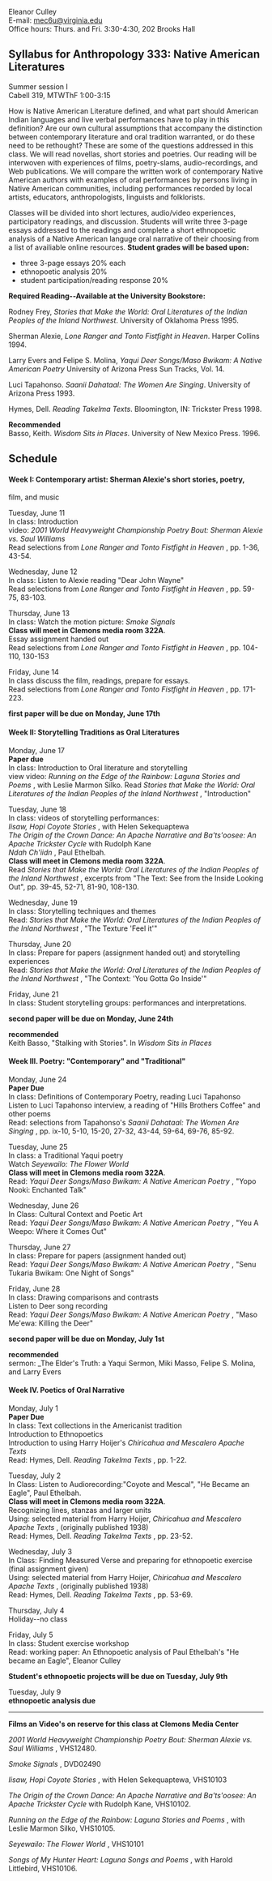 Eleanor Culley  
E-mail: mec6u@virginia.edu  
Office hours: Thurs. and Fri. 3:30-4:30, 202 Brooks Hall

## Syllabus for Anthropology 333: Native American Literatures

Summer session I  
Cabell 319, MTWThF 1:00-3:15  

How is Native American Literature defined, and what part should American
Indian languages and live verbal performances have to play in this definition?
Are our own cultural assumptions that accompany the distinction between
contemporary literature and oral tradition warranted, or do these need to be
rethought? These are some of the questions addressed in this class. We will
read novellas, short stories and poetries. Our reading will be interwoven with
experiences of films, poetry-slams, audio-recordings, and Web publications. We
will compare the written work of contemporary Native American authors with
examples of oral performances by persons living in Native American
communities, including performances recorded by local artists, educators,
anthropologists, linguists and folklorists.

Classes will be divided into short lectures, audio/video experiences,
participatory readings, and discussion. Students will write three 3-page
essays addressed to the readings and complete a short ethnopoetic analysis of
a Native American languge oral narrative of their choosing from a list of
availiable online resources. **Student grades will be based upon:**

  * three 3-page essays 20% each
  * ethnopoetic analysis 20%
  * student participation/reading response 20%

  

**Required Reading--Available at the University Bookstore:**  
  
Rodney Frey, _Stories that Make the World: Oral Literatures of the Indian
Peoples of the Inland Northwest_. University of Oklahoma Press 1995.  
  
Sherman Alexie, _Lone Ranger and Tonto Fistfight in Heaven_. Harper Collins
1994.  
  
Larry Evers and Felipe S. Molina, _Yaqui Deer Songs/Maso Bwikam: A Native
American Poetry_ University of Arizona Press Sun Tracks, Vol. 14.  
  
Luci Tapahonso. _Saanii Dahataal: The Women Are Singing_. University of
Arizona Press 1993.  
  
Hymes, Dell. _Reading Takelma Texts_. Bloomington, IN: Trickster Press 1998.

**Recommended**  
Basso, Keith. _Wisdom Sits in Places_. University of New Mexico Press. 1996.

  
  
  
  

## Schedule

  
  
  

#### Week I: Contemporary artist: Sherman Alexie's short stories, poetry,
film, and music

Tuesday, June 11  
In class: Introduction  
video: _2001 World Heavyweight Championship Poetry Bout: Sherman Alexie vs.
Saul Williams_  
Read selections from _Lone Ranger and Tonto Fistfight in Heaven_ , pp. 1-36,
43-54.  
  
Wednesday, June 12  
In class: Listen to Alexie reading "Dear John Wayne"  
Read selections from _Lone Ranger and Tonto Fistfight in Heaven_ , pp. 59-75,
83-103.  
  
Thursday, June 13  
In class: Watch the motion picture: _Smoke Signals_  
**Class will meet in Clemons media room 322A**.  
Essay assignment handed out  
Read selections from _Lone Ranger and Tonto Fistfight in Heaven_ , pp.
104-110, 130-153  
  
Friday, June 14  
In class discuss the film, readings, prepare for essays.  
Read selections from _Lone Ranger and Tonto Fistfight in Heaven_ , pp.
171-223.  
  
  
**first paper will be due on Monday, June 17th**  
  

  
  

#### Week II: Storytelling Traditions as Oral Literatures

  
  
Monday, June 17  
**Paper due**  
In class: Introduction to Oral literature and storytelling  
view video: _Running on the Edge of the Rainbow: Laguna Stories and Poems_ ,
with Leslie Marmon Silko. Read _Stories that Make the World: Oral Literatures
of the Indian Peoples of the Inland Northwest_ , "Introduction"  
  
Tuesday, June 18  
In class: videos of storytelling performances:  
_Iisaw, Hopi Coyote Stories_ , with Helen Sekequaptewa  
_The Origin of the Crown Dance: An Apache Narrative and Ba'ts'oosee: An Apache
Trickster Cycle_ with Rudolph Kane  
_Ndah Ch'iidn_ , Paul Ethelbah.  
**Class will meet in Clemons media room 322A**.  
Read _Stories that Make the World: Oral Literatures of the Indian Peoples of
the Inland Northwest_ , excerpts from "The Text: See from the Inside Looking
Out", pp. 39-45, 52-71, 81-90, 108-130.  
  
Wednesday, June 19  
In class: Storytelling techniques and themes  
Read: _Stories that Make the World: Oral Literatures of the Indian Peoples of
the Inland Northwest_ , "The Texture 'Feel it'"  
  
Thursday, June 20  
In class: Prepare for papers (assignment handed out) and storytelling
experiences  
Read: _Stories that Make the World: Oral Literatures of the Indian Peoples of
the Inland Northwest_ , "The Context: 'You Gotta Go Inside'"  
  
Friday, June 21  
In class: Student storytelling groups: performances and interpretations.  
  
  
**second paper will be due on Monday, June 24th**  
  
**recommended**  
Keith Basso, "Stalking with Stories". In _Wisdom Sits in Places_

  
  

#### Week III. Poetry: "Contemporary" and "Traditional"

Monday, June 24  
**Paper Due**  
In class: Definitions of Contemporary Poetry, reading Luci Tapahonso  
Listen to Luci Tapahonso interview, a reading of "Hills Brothers Coffee" and
other poems  
Read: selections from Tapahonso's _Saanii Dahataal: The Women Are Singing_ ,
pp. ix-10, 5-10, 15-20, 27-32, 43-44, 59-64, 69-76, 85-92.  
  
Tuesday, June 25  
In class: a Traditional Yaqui poetry  
Watch _Seyewailo: The Flower World_  
**Class will meet in Clemons media room 322A**.  
Read: _Yaqui Deer Songs/Maso Bwikam: A Native American Poetry_ , "Yopo Nooki:
Enchanted Talk"  
  
Wednesday, June 26  
In Class: Cultural Context and Poetic Art  
Read: _Yaqui Deer Songs/Maso Bwikam: A Native American Poetry_ , "Yeu A Weepo:
Where it Comes Out"  
  
  
Thursday, June 27  
In class: Prepare for papers (assignment handed out)  
Read: _Yaqui Deer Songs/Maso Bwikam: A Native American Poetry_ , "Senu Tukaria
Bwikam: One Night of Songs"  
  
Friday, June 28  
In class: Drawing comparisons and contrasts  
Listen to Deer song recording  
Read: _Yaqui Deer Songs/Maso Bwikam: A Native American Poetry_ , "Maso Me'ewa:
Killing the Deer"  
  
**second paper will be due on Monday, July 1st**  
  
**recommended**  
sermon: _The Elder's Truth: a Yaqui Sermon, Miki Masso, Felipe S. Molina, and
Larry Evers  

  
  

#### Week IV. Poetics of Oral Narrative

Monday, July 1  
**Paper Due**  
In class: Text collections in the Americanist tradition  
Introduction to Ethnopoetics  
Introduction to using Harry Hoijer's _Chiricahua and Mescalero Apache Texts_  
Read: Hymes, Dell. _Reading Takelma Texts_ , pp. 1-22.  
  
Tuesday, July 2  
In Class: Listen to Audiorecording:"Coyote and Mescal", "He Became an Eagle",
Paul Ethelbah.  
**Class will meet in Clemons media room 322A**.  
Recognizing lines, stanzas and larger units  
Using: selected material from Harry Hoijer, _Chiricahua and Mescalero Apache
Texts_ , (originally published 1938)  
Read: Hymes, Dell. _Reading Takelma Texts_ , pp. 23-52.  
  
Wednesday, July 3  
In Class: Finding Measured Verse and preparing for ethnopoetic exercise (final
assignment given)  
Using: selected material from Harry Hoijer, _Chiricahua and Mescalero Apache
Texts_ , (originally published 1938)  
Read: Hymes, Dell. _Reading Takelma Texts_ , pp. 53-69.  
  
Thursday, July 4  
Holiday--no class  
  
Friday, July 5  
In class: Student exercise workshop  
Read: working paper: An Ethnopoetic analysis of Paul Ethelbah's "He became an
Eagle", Eleanor Culley  
  
**Student's ethnopoetic projects will be due on Tuesday, July 9th**  
  
Tuesday, July 9  
**ethnopoetic analysis due**

  
  

* * *

**Films an Video's on reserve for this class at Clemons Media Center**  
  
_2001 World Heavyweight Championship Poetry Bout: Sherman Alexie vs. Saul
Williams_ , VHS12480.  
  
_Smoke Signals_ , DVD02490  
  
_Iisaw, Hopi Coyote Stories_ , with Helen Sekequaptewa, VHS10103  
  
_The Origin of the Crown Dance: An Apache Narrative and Ba'ts'oosee: An Apache
Trickster Cycle_ with Rudolph Kane, VHS10102.  
  
_Running on the Edge of the Rainbow: Laguna Stories and Poems_ , with Leslie
Marmon Silko, VHS10105.  
  
_Seyewailo: The Flower World_ , VHS10101  
  
_Songs of My Hunter Heart: Laguna Songs and Poems_ , with Harold Littlebird,
VHS10106.  
  

